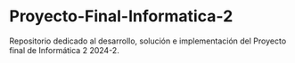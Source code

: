 # Proyecto-Final-Informatica-2
Repositorio dedicado al desarrollo, solución e implementación del Proyecto final de Informática 2 2024-2.
